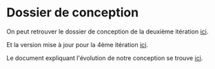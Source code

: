 # Dossier de conception

On peut retrouver le dossier de conception de la deuxième itération [ici](Dossier2/Conception2.md).

Et la version mise à jour pour la 4ème itération [ici](Dossier4/Conception4.md).


Le document expliquant l'évolution de notre conception se trouve [ici](AnalyseDossierConception.pdf).
